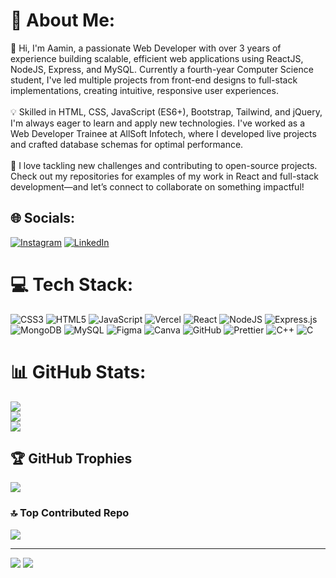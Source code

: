 # 💫 About Me:
👋 Hi, I'm Aamin, a passionate Web Developer with over 3 years of experience building scalable, efficient web applications using ReactJS, NodeJS, Express, and MySQL. Currently a fourth-year Computer Science student, I've led multiple projects from front-end designs to full-stack implementations, creating intuitive, responsive user experiences.<br><br>💡 Skilled in HTML, CSS, JavaScript (ES6+), Bootstrap, Tailwind, and jQuery, I'm always eager to learn and apply new technologies. I've worked as a Web Developer Trainee at AllSoft Infotech, where I developed live projects and crafted database schemas for optimal performance.<br><br>🚀 I love tackling new challenges and contributing to open-source projects. Check out my repositories for examples of my work in React and full-stack development—and let’s connect to collaborate on something impactful!


## 🌐 Socials:
[![Instagram](https://img.shields.io/badge/Instagram-%23E4405F.svg?logo=Instagram&logoColor=white)](https://instagram.com/aaminpatel112) [![LinkedIn](https://img.shields.io/badge/LinkedIn-%230077B5.svg?logo=linkedin&logoColor=white)](https://linkedin.com/in/aamin-patel-149295255) 

# 💻 Tech Stack:
![CSS3](https://img.shields.io/badge/css3-%231572B6.svg?style=flat-square&logo=css3&logoColor=white) ![HTML5](https://img.shields.io/badge/html5-%23E34F26.svg?style=flat-square&logo=html5&logoColor=white) ![JavaScript](https://img.shields.io/badge/javascript-%23323330.svg?style=flat-square&logo=javascript&logoColor=%23F7DF1E) ![Vercel](https://img.shields.io/badge/vercel-%23000000.svg?style=flat-square&logo=vercel&logoColor=white) ![React](https://img.shields.io/badge/react-%2320232a.svg?style=flat-square&logo=react&logoColor=%2361DAFB) ![NodeJS](https://img.shields.io/badge/node.js-6DA55F?style=flat-square&logo=node.js&logoColor=white) ![Express.js](https://img.shields.io/badge/express.js-%23404d59.svg?style=flat-square&logo=express&logoColor=%2361DAFB) ![MongoDB](https://img.shields.io/badge/MongoDB-%234ea94b.svg?style=flat-square&logo=mongodb&logoColor=white) ![MySQL](https://img.shields.io/badge/mysql-4479A1.svg?style=flat-square&logo=mysql&logoColor=white) ![Figma](https://img.shields.io/badge/figma-%23F24E1E.svg?style=flat-square&logo=figma&logoColor=white) ![Canva](https://img.shields.io/badge/Canva-%2300C4CC.svg?style=flat-square&logo=Canva&logoColor=white) ![GitHub](https://img.shields.io/badge/github-%23121011.svg?style=flat-square&logo=github&logoColor=white) ![Prettier](https://img.shields.io/badge/prettier-%23F7B93E.svg?style=flat-square&logo=prettier&logoColor=black) ![C++](https://img.shields.io/badge/c++-%2300599C.svg?style=flat-square&logo=c%2B%2B&logoColor=white) ![C](https://img.shields.io/badge/c-%2300599C.svg?style=flat-square&logo=c&logoColor=white)
# 📊 GitHub Stats:
![](https://github-readme-stats.vercel.app/api?username=AaminSPAtel&theme=dark&hide_border=false&include_all_commits=false&count_private=false)<br/>
![](https://github-readme-streak-stats.herokuapp.com/?user=AaminSPAtel&theme=dark&hide_border=false)<br/>
![](https://github-readme-stats.vercel.app/api/top-langs/?username=AaminSPAtel&theme=dark&hide_border=false&include_all_commits=false&count_private=false&layout=compact)

## 🏆 GitHub Trophies
![](https://github-profile-trophy.vercel.app/?username=AaminSPAtel&theme=calm_pink&no-frame=true&no-bg=true&margin-w=4)

### 🔝 Top Contributed Repo
![](https://github-contributor-stats.vercel.app/api?username=AaminSPAtel&limit=5&theme=nightowl&combine_all_yearly_contributions=true)

---
[![](https://visitcount.itsvg.in/api?id=AaminSPAtel&icon=10&color=4)](https://visitcount.itsvg.in)
<a href="https://visitcount.itsvg.in">
  <img src="https://visitcount.itsvg.in/api?id=aaminpatel112&label=Profile%20Views&color=1&icon=5&pretty=false" />
</a>
<!-- Proudly created with GPRM ( https://gprm.itsvg.in ) -->
